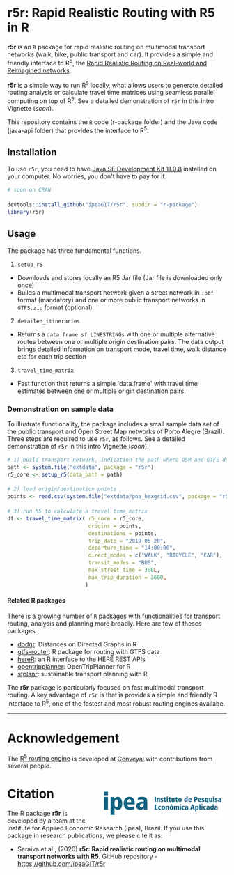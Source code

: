 
# r5r: Rapid Realistic Routing with R5 in R

**r5r** is an `R` package for rapid realistic routing on multimodal transport 
networks (walk, bike, public transport and car). It provides a simple and 
friendly interface to R<sup>5</sup>, the [Rapid Realistic Routing on Real-world and Reimagined networks](https://github.com/conveyal/r5).


**r5r** is a simple way to run R<sup>5</sup> locally, what allows users to
generate detailed routing analysis or calculate travel time matrices using 
seamless parallel computing on top of R<sup>5</sup>. See a detailed demonstration
of `r5r` in this intro Vignette (*soon*).


This repository contains the `R` code (r-package folder) and the Java code 
(java-api folder) that provides the interface to R<sup>5</sup>.


## Installation

To use `r5r`, you need to have [Java SE Development Kit 11.0.8](https://www.oracle.com/java/technologies/javase-jdk11-downloads.html) 
installed on your computer. No worries, you don't have to pay for it.


```R
# soon on CRAN

devtools::install_github("ipeaGIT/r5r", subdir = "r-package")
library(r5r)
```

## Usage

The package has three fundamental functions.

1. `setup_r5`
 - Downloads and stores locally an R5 Jar file (Jar file is downloaded only once)
 - Builds a multimodal transport network given a street network in `.pbf` format
   (mandatory) and one or more public transport networks in `GTFS.zip` format 
   (optional).

2. `detailed_itineraries`
 - Returns a `data.frame sf LINESTRINGs` with one or multiple alternative routes
   between one or multiple origin destination pairs. The data output brings 
   detailed information on transport mode, travel time, walk distance etc for 
   each trip section
 
3. `travel_time_matrix`
 - Fast function that returns a simple 'data.frame' with travel time 
   estimates between one or multiple origin destination pairs.

### Demonstration on sample data
To illustrate functionality, the package includes a small sample data set
of the public transport and Open Street Map networks of Porto Alegre (Brazil).
Three steps are required to use `r5r`, as follows. See a detailed demonstration
of `r5r` in this intro Vignette (*soon*).

```R
# 1) build transport network, indication the path where OSM and GTFS data are stored
path <- system.file("extdata", package = "r5r")
r5_core <- setup_r5(data_path = path)

# 2) load origin/destination points
points <- read.csv(system.file("extdata/poa_hexgrid.csv", package = "r5r"))

# 3) run R5 to calculate a travel time matrix
df <- travel_time_matrix( r5_core = r5_core,
                          origins = points,
                          destinations = points,
                          trip_date = "2019-05-20",
                          departure_time = "14:00:00",
                          direct_modes = c("WALK", "BICYCLE", "CAR"),
                          transit_modes = "BUS",
                          max_street_time = 300L,
                          max_trip_duration = 3600L
                         )
```



#### **Related R packages**

There is a growing number of `R` packages with functionalities for transport
routing, analysis and planning more broadly. Here are few of theses packages.

- [dodgr](https://github.com/ATFutures/dodgr): Distances on Directed Graphs in R
- [gtfs-router](https://github.com/ATFutures/gtfs-router): R package for routing with GTFS data
- [hereR](https://github.com/munterfinger/hereR): an R interface to the HERE REST APIs 
- [opentripplanner](https://github.com/ropensci/opentripplanner): OpenTripPlanner for R
- [stplanr](https://github.com/ropensci/stplanr): sustainable transport planning with R

The **r5r** package is particularly focused on fast multimodal transport routing.
A key advantage of `r5r` is that is provides a simple and friendly R interface
to R<sup>5</sup>, one of the fastest and most robust routing engines availabe.

-----

# Acknowledgement
The [R<sup>5</sup> routing engine](https://github.com/conveyal/r5) is developed 
at [Conveyal](https://www.conveyal.com/) with contributions from several people.


# Citation <img align="right" src="r-package/man/figures/ipea_logo.png" alt="ipea" width="300">

 The R package **r5r** is developed by a team at the Institute for Applied Economic Research (Ipea), Brazil. If you use this package in research publications, we please cite it as:

* Saraiva et al., (2020) **r5r: Rapid realistic routing on multimodal transport networks with R5**. GitHub repository - https://github.com/ipeaGIT/r5r
